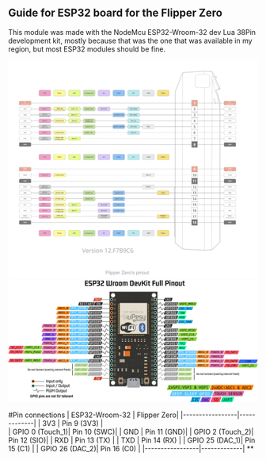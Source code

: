 ## Guide for ESP32 board for the Flipper Zero 


This module was made with the NodeMcu ESP32-Wroom-32 dev Lua 38Pin development kit, mostly because that was the one that was available in my region, but most ESP32 modules should be fine.

![](/4.Docs/Images/FlipperZeroPinout.png)
![](/4.Docs/Images/doc-esp32-wroom-pinout.png.webp)


#Pin connections 
| ESP32-Wroom-32  | Flipper Zero|
|-----------------|-------------|
| 3V3             | Pin 9 (3V3) |  
| GPIO 0 (Touch_1)| Pin 10 (SWC)|
| GND             | Pin 11 (GND)|
| GPIO 2 (Touch_2)| Pin 12 (SIO)|
| RXD             | Pin 13 (TX) |
| TXD             | Pin 14 (RX) |
| GPIO 25  (DAC_1)| Pin 15 (C1) |
| GPIO 26  (DAC_2)| Pin 16 (C0) |
|-----------------|-------------| 
**
